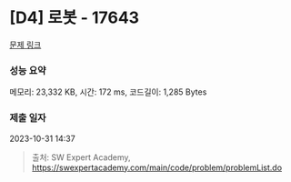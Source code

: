 # [D4] 로봇 - 17643 

[문제 링크](https://swexpertacademy.com/main/code/problem/problemDetail.do?contestProbId=AYj_GSkqqNEDFASl) 

### 성능 요약

메모리: 23,332 KB, 시간: 172 ms, 코드길이: 1,285 Bytes

### 제출 일자

2023-10-31 14:37



> 출처: SW Expert Academy, https://swexpertacademy.com/main/code/problem/problemList.do